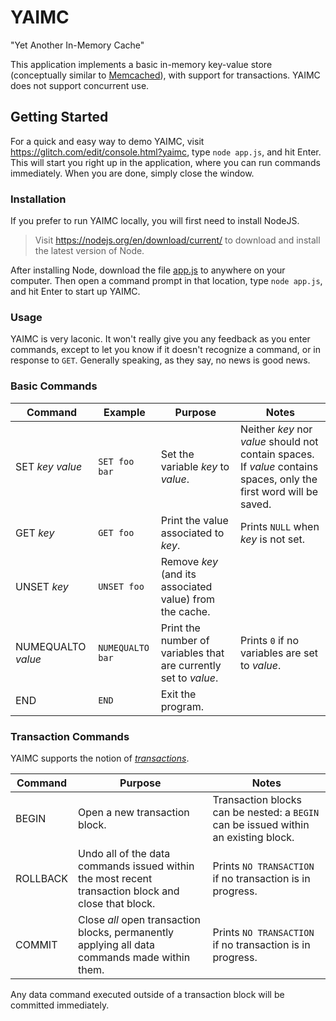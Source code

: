 # YAIMC
"Yet Another In-Memory Cache"

This application implements a basic in-memory key-value store (conceptually similar to [Memcached](https://memcached.org/)), with support for transactions. YAIMC does not support concurrent use.

## Getting Started

For a quick and easy way to demo YAIMC, visit https://glitch.com/edit/console.html?yaimc, type `node app.js`, and hit Enter. This will start you right up in the application, where you can run commands immediately. When you are done, simply close the window.

### Installation

If you prefer to run YAIMC locally, you will first need to install NodeJS.

> Visit https://nodejs.org/en/download/current/ to download and install the latest version of Node.

After installing Node, download the file [app.js](app.js) to anywhere on your computer. Then open a command prompt in that location, type `node app.js`, and hit Enter to start up YAIMC.

### Usage

YAIMC is very laconic. It won't really give you any feedback as you enter commands, except to let you know if it doesn't recognize a command, or in response to `GET`. Generally speaking, as they say, no news is good news.

### Basic Commands

| Command | Example | Purpose | Notes |
|---------|---------|---------|------|
| SET _key_ _value_ | `SET foo bar` | Set the variable _key_ to _value_. | Neither _key_ nor _value_ should not contain spaces. If _value_ contains spaces, only the first word will be saved. |
| GET _key_ | `GET foo` | Print the value associated to _key_. | Prints `NULL` when _key_ is not set. |
| UNSET _key_ | `UNSET foo` | Remove _key_ (and its associated value) from the cache. | |
| NUMEQUALTO _value_ | `NUMEQUALTO bar` | Print the number of variables that are currently set to _value_. | Prints `0` if no variables are set to _value_. |
| END | `END` | Exit the program. | |

### Transaction Commands

YAIMC supports the notion of _[transactions](https://en.wikipedia.org/wiki/Database_transaction)_.

| Command | Purpose | Notes |
|---------|---------|------|
| BEGIN | Open a new transaction block. | Transaction blocks can be nested: a `BEGIN` can be issued within an existing block. |
| ROLLBACK | Undo all of the data commands issued within the most recent transaction block and close that block. | Prints `NO TRANSACTION` if no transaction is in progress. |
| COMMIT | Close _all_ open transaction blocks, permanently applying all data commands made within them. | Prints `NO TRANSACTION` if no transaction is in progress. |

Any data command executed outside of a transaction block will be committed immediately.
